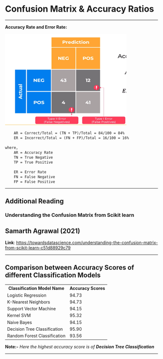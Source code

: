 # Confusion Matrix & Accuracy Ratios
<hr>

**Accuracy Rate and Error Rate:**

<img src="Resources/Confusion Matrix & Accuracy - AR & ER.png" width="400px" height="300px">

        AR = Correct/Total = (TN + TP)/Total = 84/100 = 84%
        ER = Incorrect/Total = (FN + FP)/Total = 16/100 = 16%

    where,
        AR = Accuracy Rate
        TN = True Negative
        TP = True Positive
        
        ER = Error Rate
        FN = False Negative
        FP = False Positive
<hr>

## Additional Reading

### Understanding the Confusion Matrix from Scikit learn
## Samarth Agrawal (2021)

**Link**: https://towardsdatascience.com/understanding-the-confusion-matrix-from-scikit-learn-c51d88929c79
<hr>

## Comparison between Accuracy Scores of different Classification Models

<table>
    <tr>
        <th>Classification Model Name</th>
        <th>Accuracy Scores</th>
    </tr>
    <tr>
        <td>Logistic Regression</td>
        <td>94.73</td>
    </tr>
    <tr>
        <td>K-Nearest Neighbors</td>
        <td>94.73</td>
    </tr>
    <tr>
        <td>Support Vector Machine</td>
        <td>94.15</td>
    </tr>
    <tr>
        <td>Kernel SVM</td>
        <td>95.32</td>
    </tr>
    <tr>
        <td>Naive Bayes</td>
        <td>94.15</td>
    </tr>
    <tr>
        <td>Decision Tree Classification</td>
        <td>95.90</td>
    </tr>
    <tr>
        <td>Random Forest Classification</td>
        <td>93.56</td>
    </tr>
</table>

**Note:-** *Here the highest accuracy score is of **Decision Tree Classification***
<hr>
